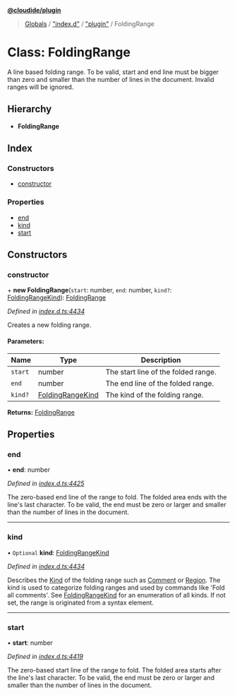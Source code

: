 **[@cloudide/plugin](../README.md)**

> [Globals](../README.md) / ["index.d"](../modules/_index_d_.md) / ["plugin"](../modules/_index_d_._plugin_.md) / FoldingRange

# Class: FoldingRange

A line based folding range. To be valid, start and end line must be bigger than zero and smaller than the number of lines in the document.
Invalid ranges will be ignored.

## Hierarchy

* **FoldingRange**

## Index

### Constructors

* [constructor](_index_d_._plugin_.foldingrange.md#constructor)

### Properties

* [end](_index_d_._plugin_.foldingrange.md#end)
* [kind](_index_d_._plugin_.foldingrange.md#kind)
* [start](_index_d_._plugin_.foldingrange.md#start)

## Constructors

### constructor

\+ **new FoldingRange**(`start`: number, `end`: number, `kind?`: [FoldingRangeKind](../enums/_index_d_._plugin_.foldingrangekind.md)): [FoldingRange](_index_d_._plugin_.foldingrange.md)

*Defined in [index.d.ts:4434](https://github.com/shuyaqian/cloudide-plugin-api/blob/6d83fa1/index.d.ts#L4434)*

Creates a new folding range.

#### Parameters:

Name | Type | Description |
------ | ------ | ------ |
`start` | number | The start line of the folded range. |
`end` | number | The end line of the folded range. |
`kind?` | [FoldingRangeKind](../enums/_index_d_._plugin_.foldingrangekind.md) | The kind of the folding range.  |

**Returns:** [FoldingRange](_index_d_._plugin_.foldingrange.md)

## Properties

### end

•  **end**: number

*Defined in [index.d.ts:4425](https://github.com/shuyaqian/cloudide-plugin-api/blob/6d83fa1/index.d.ts#L4425)*

The zero-based end line of the range to fold. The folded area ends with the line's last character.
To be valid, the end must be zero or larger and smaller than the number of lines in the document.

___

### kind

• `Optional` **kind**: [FoldingRangeKind](../enums/_index_d_._plugin_.foldingrangekind.md)

*Defined in [index.d.ts:4434](https://github.com/shuyaqian/cloudide-plugin-api/blob/6d83fa1/index.d.ts#L4434)*

Describes the [Kind](#FoldingRangeKind) of the folding range such as [Comment](#FoldingRangeKind.Comment) or
[Region](#FoldingRangeKind.Region). The kind is used to categorize folding ranges and used by commands
like 'Fold all comments'. See
[FoldingRangeKind](#FoldingRangeKind) for an enumeration of all kinds.
If not set, the range is originated from a syntax element.

___

### start

•  **start**: number

*Defined in [index.d.ts:4419](https://github.com/shuyaqian/cloudide-plugin-api/blob/6d83fa1/index.d.ts#L4419)*

The zero-based start line of the range to fold. The folded area starts after the line's last character.
To be valid, the end must be zero or larger and smaller than the number of lines in the document.
